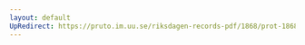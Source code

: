 ```yaml
---
layout: default
UpRedirect: https://pruto.im.uu.se/riksdagen-records-pdf/1868/prot-1868--ak--515/prot-1868--ak--515_028.pdf
---
```

